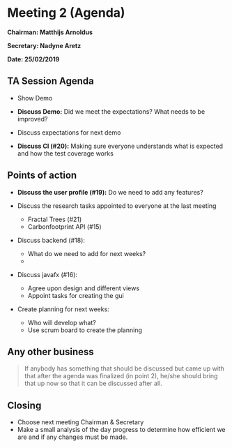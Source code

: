 # Meeting 2 (Agenda)

**Chairman: Matthijs Arnoldus**

**Secretary: Nadyne Aretz**

**Date: 25/02/2019**

## TA Session Agenda
- Show Demo

- **Discuss Demo:** Did we meet the expectations? What needs to be improved? 

- Discuss expectations for next demo

- **Discuss CI (#20):** Making sure everyone understands what is expected and how the test coverage works

## Points of action
- **Discuss the user profile (#19):** Do we need to add any features?

- Discuss the research tasks appointed to everyone at the last meeting 
  - Fractal Trees (#21)
  - Carbonfootprint API (#15)
  
- Discuss backend (#18):
  - What do we need to add for next weeks?
  - 

- Discuss javafx (#16):
  - Agree upon design and different views
  - Appoint tasks for creating the gui
  
- Create planning for next weeks:
  - Who will develop what?
  - Use scrum board to create the planning

## Any other business
> If anybody has something that should be discussed but came up with that after the agenda was finalized (in point 2), he/she should bring that up now so that it can be discussed after all.

## Closing
- Choose next meeting Chairman & Secretary
- Make a small analysis of the day progress to determine how efficient we are and if any changes must be made.